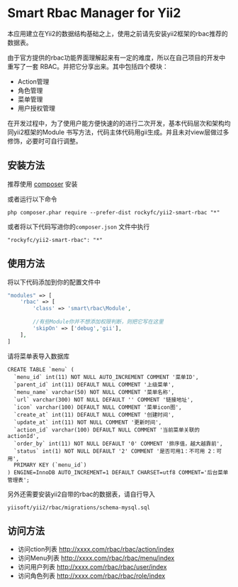 Smart Rbac Manager for Yii2
===========================
本应用建立在Yii2的数据结构基础之上，使用之前请先安装yii2框架的rbac推荐的数据表。

由于官方提供的rbac功能界面理解起来有一定的难度，所以在自己项目的开发中重写了一套
RBAC。并把它分享出来。其中包括四个模块：
- Action管理
- 角色管理
- 菜单管理
- 用户授权管理

在开发过程中，为了使用户能方便快速的的进行二次开发，基本代码层次和架构均同yii2框架的Module
书写方法，代码主体代码用gii生成。并且未对view层做过多修饰，必要时可自行调整。


安装方法
------------

推荐使用 [composer](http://getcomposer.org/download/) 安装

或者运行以下命令

```
php composer.phar require --prefer-dist rockyfc/yii2-smart-rbac "*"
```

或者将以下代码写进你的`composer.json` 文件中执行

```
"rockyfc/yii2-smart-rbac": "*"
```

使用方法
-----------

将以下代码添加到你的配置文件中

```php
"modules" => [
    'rbac' => [
        'class' => 'smart\rbac\Module',
        
        //有些Module你并不想添加权限判断，则把它写在这里
        'skipOn' => ['debug','gii'], 
    ],
]
```


请将菜单表导入数据库
```mysql
CREATE TABLE `menu` (
  `menu_id` int(11) NOT NULL AUTO_INCREMENT COMMENT '菜单ID',
  `parent_id` int(11) DEFAULT NULL COMMENT '上级菜单',
  `menu_name` varchar(50) NOT NULL COMMENT '菜单名称',
  `url` varchar(300) NOT NULL DEFAULT '' COMMENT '链接地址',
  `icon` varchar(100) DEFAULT NULL COMMENT '菜单icon图',
  `create_at` int(11) DEFAULT NULL COMMENT '创建时间',
  `update_at` int(11) NOT NULL COMMENT '更新时间',
  `action_id` varchar(100) DEFAULT NULL COMMENT '当前菜单关联的actionId',
  `order_by` int(11) NOT NULL DEFAULT '0' COMMENT '排序值，越大越靠前',
  `status` int(1) NOT NULL DEFAULT '2' COMMENT '是否可用1：不可用 2：可用',
  PRIMARY KEY (`menu_id`) 
) ENGINE=InnoDB AUTO_INCREMENT=1 DEFAULT CHARSET=utf8 COMMENT='后台菜单管理表';
```

另外还需要安装yii2自带的rbac的数据表，请自行导入

```
yiisoft/yii2/rbac/migrations/schema-mysql.sql
```

访问方法
------------

- 访问ction列表 http://xxxx.com/rbac/rbac/action/index
- 访问Menu列表 http://xxxx.com/rbac/rbac/menu/index
- 访问用户列表 http://xxxx.com/rbac/rbac/user/index
- 访问角色列表 http://xxxx.com/rbac/rbac/role/index









